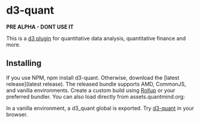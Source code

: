 # d3-quant

**PRE ALPHA - DONT USE IT**

This is a [d3 plugin](https://bost.ocks.org/mike/d3-plugin/) for quantitative
data analysis, quantitative finance and more.

## Installing

If you use NPM, npm install d3-quant. Otherwise, download the
[latest release](latest release).
The released bundle supports AMD, CommonJS, and vanilla environments.
Create a custom build using [Rollup](https://github.com/rollup/rollup) or
your preferred bundler.
You can also load directly from assets.quantmind.org:

<script src="https://assets.quantmind.org/d3-quant/0.1.0/d3-quant.min.js"></script>
In a vanilla environment, a d3_quant global is exported.
Try [d3-quant](https://tonicdev.com/npm/d3-quant) in your browser.
